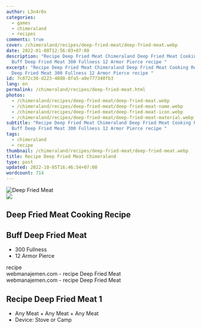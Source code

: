 ```yaml
---
author: L3n4r0x
categories:
  - games
  - chimeraland
  - recipes
comments: true
cover: /chimeraland/recipes/deep-fried-meat/deep-fried-meat.webp
date: 2022-01-08T12:56:03+07:00
description: "Recipe Deep Fried Meat Chimeraland Deep Fried Meat Cooking Recipe
  Buff Deep Fried Meat 300 Fullness 12 Armor Pierce recipe "
excerpt: "Recipe Deep Fried Meat Chimeraland Deep Fried Meat Cooking Recipe Buff
  Deep Fried Meat 300 Fullness 12 Armor Pierce recipe "
id: 7c872c38-d223-4888-8fa5-a0e777340fb3
lang: en
permalink: /chimeraland/recipes/deep-fried-meat.html
photos:
  - /chimeraland/recipes/deep-fried-meat/deep-fried-meat.webp
  - /chimeraland/recipes/deep-fried-meat/deep-fried-meat-name.webp
  - /chimeraland/recipes/deep-fried-meat/deep-fried-meat-icon.webp
  - /chimeraland/recipes/deep-fried-meat/deep-fried-meat-material.webp
subtitle: "Recipe Deep Fried Meat Chimeraland Deep Fried Meat Cooking Recipe
  Buff Deep Fried Meat 300 Fullness 12 Armor Pierce recipe "
tags:
  - chimeraland
  - recipe
thumbnail: /chimeraland/recipes/deep-fried-meat/deep-fried-meat.webp
title: Recipe Deep Fried Meat Chimeraland
type: post
updated: 2022-10-05T16:46:54+07:00
wordcount: 714
---
```


<link
  rel="stylesheet"
  href="https://rawcdn.githack.com/dimaslanjaka/Web-Manajemen/870a349/css/bootstrap-5-3-0-alpha3-wrapper.css"
/>
<section id="bootstrap-wrapper">
  <div data-bs-theme="dark">
    <div class="card mb-2">
      <div class="card-body">
        <div class="row g-0">
          <div class="col-sm-4 position-relative mb-2">
            <img
              src="https://www.webmanajemen.com/chimeraland/recipes/deep-fried-meat/deep-fried-meat-material.webp"
              class="card-img fit-cover w-100 h-100"
              alt="Deep Fried Meat"
              data-fancybox="true"
            />
          </div>
          <div class="col-sm-8 mb-2">
            <div class="card-body">
              <div class="d-flex flex-row align-items-center mb-3">
                <img
                  class="d-inline-block me-2"
                  src="https://www.webmanajemen.com/chimeraland/recipes/deep-fried-meat/deep-fried-meat-icon.webp"
                  width="auto"
                  height="auto"
                  style="vertical-align: middle"
                />
                <h2 class="fs-5">Deep Fried Meat Cooking Recipe</h2>
              </div>
              <h2 class="card-title fs-5">Buff Deep Fried Meat</h2>
              <div class="card-text">
                <ul>
                  <li>300 Fullness</li>
                  <li>12 Armor Pierce</li>
                </ul>
              </div>
              <span class="badge rounded-pill">recipe</span>
            </div>
            <div class="card-footer text-end text-muted mt-auto">
              webmanajemen.com - recipe Deep Fried Meat
            </div>
          </div>
        </div>
      </div>
      <div class="card-footer text-end text-muted">
        webmanajemen.com - recipe Deep Fried Meat
      </div>
    </div>
    <div class="row mb-2">
      <div class="col-12 col-lg-6 recipe-item mb-2">
        <div class="card">
          <div class="card-body">
            <h2 class="card-title fs-5">Recipe Deep Fried Meat 1</h2>
            <div class="card-text">
              <ul>
                <li>
                  Any Meat<span> + </span>Any Meat<span> + </span>Any Meat
                </li>
                <li>Device: Stove or Camp</li>
              </ul>
            </div>
          </div>
        </div>
      </div>
    </div>
  </div>
</section>